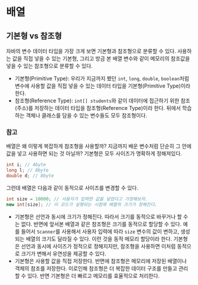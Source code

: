 # 배열
## 기본형 vs 참조형
자바의 변수 데이터 타입을 가장 크게 보면 기본형과 참조형으로 분류할 수 있다.
사용하는 값을 직접 넣을 수 있는 기본형, 그리고 방금 본 배열 변수와 같이 메모리의 참조값을 넣을 수 있는
참조형으로 분류할 수 있다.
- 기본형(Primitive Type): 우리가 지금까지 봤던 `int`, `long`, `double`, `boolean`처럼
변수에 사용할 값을 직접 넣을 수 있는 데이터 타입을 기본형(Primitive Type)이라 한다.
- 참조형(Reference Type): `int[] students`와 같이 데이터에 접근하기 위한 참조(주소)를
저장하는 데이터 타입을 참조형(Reference Type)이라 한다. 뒤에서 학습하는 객체나 클래스를 담을 수 있는
변수들도 모두 참조형이다.

### 참고
배열은 왜 이렇게 복잡하게 참조형을 사용할까? 지금까지 배운 변수처럼 단순히 그 안에 값을 넣고 사용하면
되는 것 아닐까?
기본형은 모두 사이즈가 명확하게 정해져있다.
```java
int i; // 4byte
long l; // 8byte
double d; // 8byte
```
그런데 배열은 다음과 같이 동적으로 사이즈를 변경할 수 있다.
```java
int size = 10000; // 사용자가 입력한 값을 넣었다고 가정해보자.
new int[size]; // 이 코드가 실행되는 시점에 배열의 크기가 정해진다.
```
- 기본형은 선언과 동시에 크기가 정해진다. 따라서 크기를 동적으로 바꾸거나 할 수는 없다.
반면에 앞서본 배열과 같은 참조형은 크기를 동적으로 할당할 수 있다. 예를 들어서 `Scanner`를 사용해서
사용자 입력에 따라 `size` 변수의 값이 변하고, 생성되는 배열의 크기도 달라질 수 있다.
이런 것을 동적 메모리 할당이라 한다. 기본형은 선언과 동시에 사이즈가 정적으로 정해지지만,
참조형을 사용하면 이처럼 동적으로 크기가 변해서 유연성을 제공할 수 있다.
- 기본형은 사용할 값을 직접 저장한다. 반면에 참조형은 메모리에 저장된 배열이나 객체의 참조를 저장한다.
이로인해 참조형은 더 복잡한 데이터 구조를 만들고 관리할 수 있다. 반면 기본형은 더 빠르고 메모리를 효율적으로
처리한다.